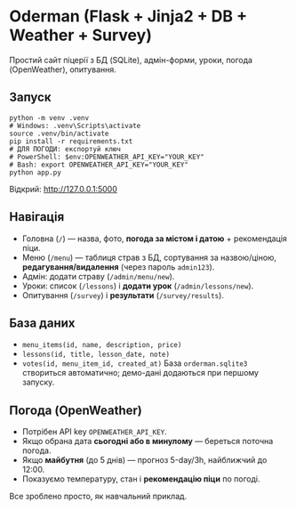 # Oderman (Flask + Jinja2 + DB + Weather + Survey)

Простий сайт піцерії з БД (SQLite), адмін-форми, уроки, погода (OpenWeather), опитування.

## Запуск
```
python -m venv .venv
# Windows: .venv\Scripts\activate
source .venv/bin/activate
pip install -r requirements.txt
# ДЛЯ ПОГОДИ: експортуй ключ
# PowerShell: $env:OPENWEATHER_API_KEY="YOUR_KEY"
# Bash: export OPENWEATHER_API_KEY="YOUR_KEY"
python app.py
```
Відкрий: http://127.0.0.1:5000

## Навігація
- Головна (`/`) — назва, фото, **погода за містом і датою** + рекомендація піци.
- Меню (`/menu`) — таблиця страв з БД, сортування за назвою/ціною, **редагування/видалення** (через пароль `admin123`).
- Адмін: додати страву (`/admin/menu/new`).
- Уроки: список (`/lessons`) і **додати урок** (`/admin/lessons/new`).
- Опитування (`/survey`) і **результати** (`/survey/results`).

## База даних
- `menu_items(id, name, description, price)`
- `lessons(id, title, lesson_date, note)`
- `votes(id, menu_item_id, created_at)`
База `orderman.sqlite3` створиться автоматично; демо-дані додаються при першому запуску.

## Погода (OpenWeather)
- Потрібен API key `OPENWEATHER_API_KEY`.
- Якщо обрана дата **сьогодні або в минулому** — береться поточна погода.
- Якщо **майбутня** (до 5 днів) — прогноз 5-day/3h, найближчий до 12:00.
- Показуємо температуру, стан і **рекомендацію піци** по погоді.

Все зроблено просто, як навчальний приклад.
